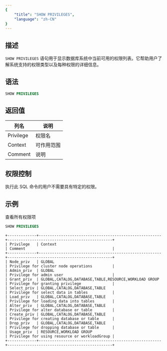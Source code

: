 ```yaml
---
{
    "title": "SHOW PRIVILEGES",
    "language": "zh-CN"
}
---
```


<!--
Licensed to the Apache Software Foundation (ASF) under one
or more contributor license agreements.  See the NOTICE file
distributed with this work for additional information
regarding copyright ownership.  The ASF licenses this file
to you under the Apache License, Version 2.0 (the
"License"); you may not use this file except in compliance
with the License.  You may obtain a copy of the License at

  http://www.apache.org/licenses/LICENSE-2.0

Unless required by applicable law or agreed to in writing,
software distributed under the License is distributed on an
"AS IS" BASIS, WITHOUT WARRANTIES OR CONDITIONS OF ANY
KIND, either express or implied.  See the License for the
specific language governing permissions and limitations
under the License.
-->



## 描述

`SHOW PRIVILEGES` 语句用于显示数据库系统中当前可用的权限列表。它帮助用户了解系统支持的权限类型以及每种权限的详细信息。

## 语法

```sql
SHOW PRIVILEGES
```

## 返回值

  | 列名 | 说明 |
  | -- | -- |
  | Privilege | 权限名 |
  | Context | 可作用范围 |
  | Comment | 说明 |

## 权限控制

执行此 SQL 命令的用户不需要具有特定的权限。

## 示例

查看所有权限项

```sql
SHOW PRIVILEGES
```
  
```text
+-------------+-------------------------------------------------------+-----------------------------------------------+
| Privilege   | Context                                               | Comment                                       |
+-------------+-------------------------------------------------------+-----------------------------------------------+
| Node_priv   | GLOBAL                                                | Privilege for cluster node operations         |
| Admin_priv  | GLOBAL                                                | Privilege for admin user                      |
| Grant_priv  | GLOBAL,CATALOG,DATABASE,TABLE,RESOURCE,WORKLOAD GROUP | Privilege for granting privilege              |
| Select_priv | GLOBAL,CATALOG,DATABASE,TABLE                         | Privilege for select data in tables           |
| Load_priv   | GLOBAL,CATALOG,DATABASE,TABLE                         | Privilege for loading data into tables        |
| Alter_priv  | GLOBAL,CATALOG,DATABASE,TABLE                         | Privilege for alter database or table         |
| Create_priv | GLOBAL,CATALOG,DATABASE,TABLE                         | Privilege for creating database or table      |
| Drop_priv   | GLOBAL,CATALOG,DATABASE,TABLE                         | Privilege for dropping database or table      |
| Usage_priv  | RESOURCE,WORKLOAD GROUP                               | Privilege for using resource or workloadGroup |
+-------------+-------------------------------------------------------+-----------------------------------------------+
```
